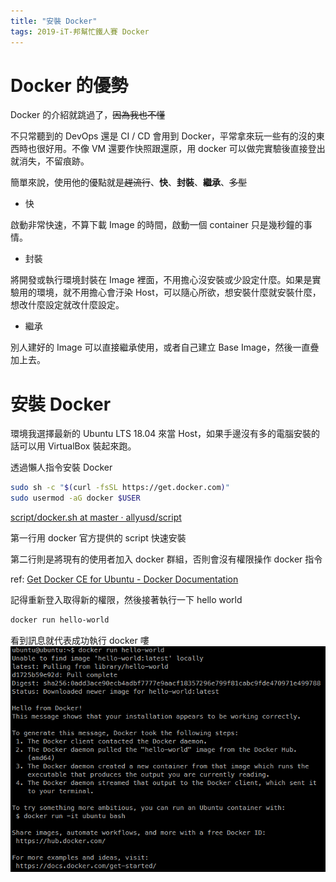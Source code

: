 ```yaml
---
title: "安裝 Docker"
tags: 2019-iT-邦幫忙鐵人賽 Docker
---
```


# Docker 的優勢

Docker 的介紹就跳過了，~~因為我也不懂~~

不只常聽到的 DevOps 還是 CI / CD 會用到 Docker，平常拿來玩一些有的沒的東西時也很好用。不像 VM 還要作快照跟還原，用 docker 可以做完實驗後直接登出就消失，不留痕跡。

簡單來說，使用他的優點就是~~趕流行~~、**快**、**封裝**、**繼承**、~~多型~~

- 快

啟動非常快速，不算下載 Image 的時間，啟動一個 container 只是幾秒鐘的事情。

- 封裝

將開發或執行環境封裝在 Image 裡面，不用擔心沒安裝或少設定什麼。如果是實驗用的環境，就不用擔心會汙染 Host，可以隨心所欲，想安裝什麼就安裝什麼，想改什麼設定就改什麼設定。

- 繼承

別人建好的 Image 可以直接繼承使用，或者自己建立 Base Image，然後一直疊加上去。

# 安裝 Docker

環境我選擇最新的 Ubuntu LTS 18.04 來當 Host，如果手邊沒有多的電腦安裝的話可以用 VirtualBox 裝起來跑。

透過懶人指令安裝 Docker

```bash
sudo sh -c "$(curl -fsSL https://get.docker.com)"
sudo usermod -aG docker $USER
```

[script/docker.sh at master · allyusd/script](https://github.com/allyusd/script/blob/master/docker.sh)

第一行用 docker 官方提供的 script 快速安裝

第二行則是將現有的使用者加入 docker 群組，否則會沒有權限操作 docker 指令

ref: [Get Docker CE for Ubuntu - Docker Documentation](https://docs.docker.com/install/linux/docker-ce/ubuntu/#install-using-the-convenience-script)

記得重新登入取得新的權限，然後接著執行一下 hello world

```bash
docker run hello-world
```

看到訊息就代表成功執行 docker 嘍
![](/assets/images/2018-10-02-install-docker/2018-10-02_22-06-01.png)
